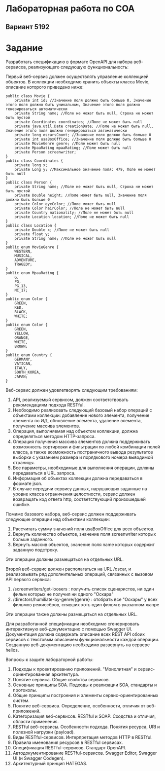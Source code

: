 # Лабораторная работа по СОА
## Вариант 5192

# Задание
Разработать спецификацию в формате OpenAPI для набора веб-сервисов, реализующего следующую функциональность:

Первый веб-сервис должен осуществлять управление коллекцией объектов. В коллекции необходимо хранить объекты класса Movie, описание которого приведено ниже:
```
public class Movie {
    private int id; //Значение поля должно быть больше 0, Значение этого поля должно быть уникальным, Значение этого поля должно генерироваться автоматически
    private String name; //Поле не может быть null, Строка не может быть пустой
    private Coordinates coordinates; //Поле не может быть null
    private java.util.Date creationDate; //Поле не может быть null, Значение этого поля должно генерироваться автоматически
    private long oscarsCount; //Значение поля должно быть больше 0
    private int usaBoxOffice; //Значение поля должно быть больше 0
    private MovieGenre genre; //Поле может быть null
    private MpaaRating mpaaRating; //Поле может быть null
    private Person screenwriter;
}
public class Coordinates {
    private long x;
    private Long y; //Максимальное значение поля: 479, Поле не может быть null
}
public class Person {
    private String name; //Поле не может быть null, Строка не может быть пустой
    private Double height; //Поле может быть null, Значение поля должно быть больше 0
    private Color eyeColor; //Поле может быть null
    private Color hairColor; //Поле не может быть null
    private Country nationality; //Поле не может быть null
    private Location location; //Поле не может быть null
}
public class Location {
    private Double x; //Поле не может быть null
    private float y;
    private String name; //Поле не может быть null
}
public enum MovieGenre {
    WESTERN,
    MUSICAL,
    ADVENTURE,
    TRAGEDY;
}
public enum MpaaRating {
    G,
    PG,
    PG_13,
    NC_17;
}
public enum Color {
    GREEN,
    RED,
    BLACK,
    WHITE;
}
public enum Color {
    GREEN,
    YELLOW,
    ORANGE,
    WHITE,
    BROWN;
}
public enum Country {
    GERMANY,
    VATICAN,
    ITALY,
    SOUTH_KOREA,
    JAPAN;
}
```
Веб-сервис должен удовлетворять следующим требованиям:

1. API, реализуемый сервисом, должен соответствовать рекомендациям подхода RESTful.
2. Необходимо реализовать следующий базовый набор операций с объектами коллекции: добавление нового элемента, получение элемента по ИД, обновление элемента, удаление элемента, получение массива элементов.
3. Операция, выполняемая над объектом коллекции, должна определяться методом HTTP-запроса.
4. Операция получения массива элементов должна поддерживать возможность сортировки и фильтрации по любой комбинации полей класса, а также возможность постраничного вывода результатов выборки с указанием размера и порядкового номера выводимой страницы.
5. Все параметры, необходимые для выполнения операции, должны передаваться в URL запроса.
6. Информация об объектах коллекции должна передаваться в формате json.
7. В случае передачи сервису данных, нарушающих заданные на уровне класса ограничения целостности, сервис должен возвращать код ответа http, соответствующий произошедшей ошибке.

Помимо базового набора, веб-сервис должен поддерживать следующие операции над объектами коллекции:

1. Рассчитать сумму значений поля usaBoxOffice для всех объектов.
2. Вернуть количество объектов, значение поля screenwriter которых больше заданного.
3. Вернуть массив объектов, значение поля name которых содержит заданную подстроку.

Эти операции должны размещаться на отдельных URL.

Второй веб-сервис должен располагаться на URL /oscar, и реализовывать ряд дополнительных операций, связанных с вызовом API первого сервиса:

1. /screenwriters/get-loosers : получить список сценаристов, ни один фильм которых не получил ни одного "Оскара"
2. /directors/humiliate-by-genre/{genre} : отобрать все "Оскары" у всех фильмов режиссёров, снявших хоть один фильм в указанном жанре

Эти операции также должны размещаться на отдельных URL.

Для разработанной спецификации необходимо сгенерировать интерактивную веб-документацию с помощью Swagger UI. Документация должна содержать описание всех REST API обоих сервисов с текстовым описанием функциональности каждой операции. Созданную веб-документацию необходимо развернуть на сервере helios.

Вопросы к защите лабораторной работы:

1. Подходы к проектированию приложений. "Монолитная" и сервис-ориентированная архитектура.
2. Понятие сервиса. Общие свойства сервисов.
3. Основные принципы SOA. Подходы к реализации SOA, стандарты и протоколы.
4. Общие принципы построения и элементы сервис-ориентированных систем.
5. Понятие веб-сервиса. Определение, особенности, отличия от веб-приложений.
6. Категоризация веб-сервисов. RESTful и SOAP. Сходства и отличия, области применения.
7. RESTful веб-сервисы. Особенности подхода. Понятия ресурса, URI и полезной нагрузки (payload).
8. Виды RESTful-сервисов. Интерпретация методов HTTP в RESTful.
9. Правила именования ресурсов в RESTful сервисах.
10. Спецификация RESTful-сервисов. Стандарт OpenAPI.
11. Автодокументирование RESTful-сервисов. Swagger Editor, Swagger UI (и Swagger Codegen).
12. Архитектурный принцип HATEOAS.
